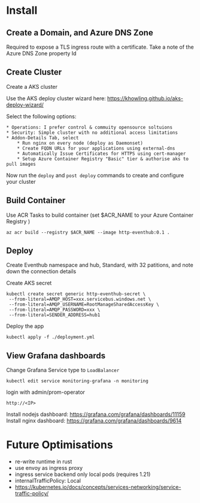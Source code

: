 
# Install

## Create a Domain, and Azure DNS Zone

Required to expose a TLS ingress route with a certificate.
Take a note of the Azure DNS Zone property Id 

## Create Cluster

Create a AKS cluster

Use the AKS deploy cluster wizard here: https://khowling.github.io/aks-deploy-wizard/

Select the following options:

    * Operations: I prefer control & commuity opensource soltuions
    * Security: Simple cluster with no additional access limitations
    * Addon-Details Tab, select
        * Run nginx on every node (deploy as Daemonset)
        * Create FQDN URLs for your applications using external-dns
        * Automatically Issue Certificates for HTTPS using cert-manager
        * Setup Azure Container Registry "Basic" tier & authorise aks to pull images

Now run the ```deploy``` and ```post deploy``` commands to create and configure your cluster

## Build Container

Use ACR Tasks to build container (set $ACR_NAME to your Azure Container Registry
)
```
az acr build --registry $ACR_NAME --image http-eventhub:0.1 .
```

## Deploy

Create Eventhub namespace and hub, Standard, with 32 patitions, and note down the connection details


Create AKS secret

```
kubectl create secret generic http-eventhub-secret \
 --from-literal=AMQP_HOST=xxx.servicebus.windows.net \
 --from-literal=AMQP_USERNAME=RootManageSharedAccessKey \
 --from-literal=AMQP_PASSWORD=xxx \
 --from-literal=SENDER_ADDRESS=hub1
```

Deploy the app

```
kubectl apply -f ./deployment.yml
```

## View Grafana dashboards

Change Grafana Service type to ```LoadBalancer```

```
kubectl edit service monitoring-grafana -n monitoring
```

login with admin/prom-operator
```
http://<IP>
```

Install nodejs dashboard: https://grafana.com/grafana/dashboards/11159
Install nginx dashboard: https://grafana.com/grafana/dashboards/9614


# Future Optimisations

* re-write runtime in rust
* use envoy as ingress proxy
* ingress service backend only local pods (requires 1.21)
* internalTrafficPolicy: Local
* https://kubernetes.io/docs/concepts/services-networking/service-traffic-policy/

